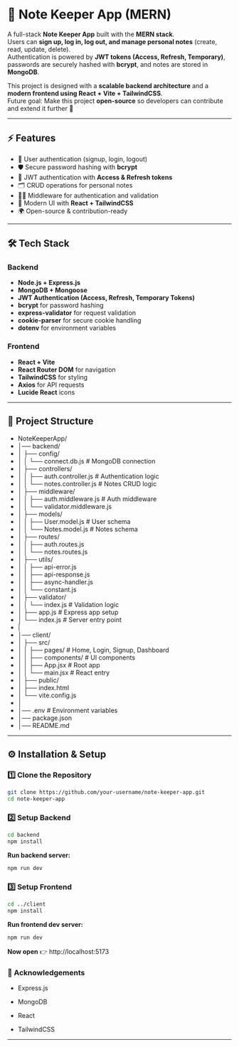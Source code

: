 # 📝 Note Keeper App (MERN)

A full-stack **Note Keeper App** built with the **MERN stack**.  
Users can **sign up, log in, log out, and manage personal notes** (create, read, update, delete).  
Authentication is powered by **JWT tokens (Access, Refresh, Temporary)**, passwords are securely hashed with **bcrypt**, and notes are stored in **MongoDB**.  

This project is designed with a **scalable backend architecture** and a **modern frontend using React + Vite + TailwindCSS**.  
Future goal: Make this project **open-source** so developers can contribute and extend it further 🚀  

---

## ⚡ Features
- 🔐 User authentication (signup, login, logout)  
- 🛡️ Secure password hashing with **bcrypt**  
- 🔑 JWT authentication with **Access & Refresh tokens**  
- 🗂️ CRUD operations for personal notes  
- 🧑‍💻 Middleware for authentication and validation  
- 🎨 Modern UI with **React + TailwindCSS**  
- 🌍 Open-source & contribution-ready  

---

## 🛠️ Tech Stack

### Backend
- **Node.js + Express.js**
- **MongoDB + Mongoose**
- **JWT Authentication (Access, Refresh, Temporary Tokens)**
- **bcrypt** for password hashing  
- **express-validator** for request validation  
- **cookie-parser** for secure cookie handling  
- **dotenv** for environment variables  

### Frontend
- **React + Vite**
- **React Router DOM** for navigation  
- **TailwindCSS** for styling  
- **Axios** for API requests  
- **Lucide React** icons  

---

## 📂 Project Structure

- NoteKeeperApp/
-  │── backend/
-  │ ├── config/
-  │ │ └── connect.db.js # MongoDB connection
-  │ ├── controllers/
-  │ │ ├── auth.controller.js # Authentication logic
-  │ │ └── notes.controller.js # Notes CRUD logic
-  │ ├── middleware/
-  │ │ ├── auth.middleware.js # Auth middleware
-  │ │ └── validator.middleware.js
-  │ ├── models/
-  │ │ ├── User.model.js # User schema
-  │ │ └── Notes.model.js # Notes schema
-  │ ├── routes/
-  │ │ ├── auth.routes.js
-  │ │ └── notes.routes.js
-  │ ├── utils/
-  │ │ ├── api-error.js
-  │ │ ├── api-response.js
-  │ │ ├── async-handler.js
-  │ │ └── constant.js
-  │ ├── validator/
-  │ │ └── index.js # Validation logic
-  │ ├── app.js # Express app setup
-  │ └── index.js # Server entry point
- | 
- │── client/
- │ ├── src/
- │ │ ├── pages/ # Home, Login, Signup, Dashboard
- │ │ ├── components/ # UI components
- │ │ ├── App.jsx # Root app
- │ │ └── main.jsx # React entry
- │ ├── public/
- │ ├── index.html
- │ └── vite.config.js
- │
- │── .env # Environment variables
- │── package.json
- │── README.md


---

## ⚙️ Installation & Setup

### 1️⃣ Clone the Repository
```bash
git clone https://github.com/your-username/note-keeper-app.git
cd note-keeper-app
````

### 2️⃣ Setup Backend
````bash
cd backend
npm install
````

**Run backend server:**
````bash
npm run dev
````

### 3️⃣ Setup Frontend
````bash
cd ../client
npm install
````

**Run frontend dev server:**
```bash
npm run dev
```

**Now open** 👉 http://localhost:5173

### 🙌 Acknowledgements

- Express.js

- MongoDB

- React

- TailwindCSS


---

